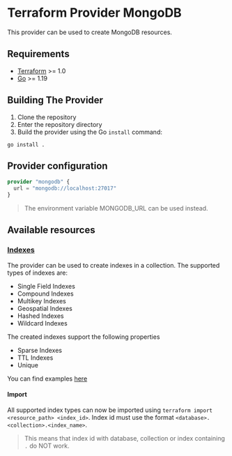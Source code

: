 # Terraform Provider MongoDB

This provider can be used to create MongoDB resources.

## Requirements

- [Terraform](https://developer.hashicorp.com/terraform/downloads) >= 1.0
- [Go](https://golang.org/doc/install) >= 1.19

## Building The Provider

1. Clone the repository
1. Enter the repository directory
1. Build the provider using the Go `install` command:

```shell
go install .
```

## Provider configuration

```terraform
provider "mongodb" {
  url = "mongodb://localhost:27017"
}
```

> The environment variable MONGODB_URL can be used instead.

## Available resources

### [Indexes](https://www.mongodb.com/docs/manual/indexes/)

The provider can be used to create indexes in a collection. The supported types of indexes are:

- Single Field Indexes
- Compound Indexes
- Multikey Indexes
- Geospatial Indexes
- Hashed Indexes
- Wildcard Indexes

The created indexes support the following properties

- Sparse Indexes
- TTL Indexes
- Unique

You can find examples [here](examples/index/main.tf)

#### Import

All supported index types can now be imported using `terraform import <resource_path> <index_id>`.
Index id must use the format `<database>.<collection>.<index_name>`.

> This means that index id with database, collection or index containing `.` do NOT work.
